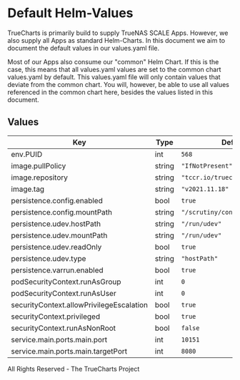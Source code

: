 # Default Helm-Values

TrueCharts is primarily build to supply TrueNAS SCALE Apps.
However, we also supply all Apps as standard Helm-Charts. In this document we aim to document the default values in our values.yaml file.

Most of our Apps also consume our "common" Helm Chart.
If this is the case, this means that all values.yaml values are set to the common chart values.yaml by default. This values.yaml file will only contain values that deviate from the common chart.
You will, however, be able to use all values referenced in the common chart here, besides the values listed in this document.

## Values

| Key | Type | Default | Description |
|-----|------|---------|-------------|
| env.PUID | int | `568` |  |
| image.pullPolicy | string | `"IfNotPresent"` |  |
| image.repository | string | `"tccr.io/truecharts/scrutiny"` |  |
| image.tag | string | `"v2021.11.18"` |  |
| persistence.config.enabled | bool | `true` |  |
| persistence.config.mountPath | string | `"/scrutiny/config"` |  |
| persistence.udev.hostPath | string | `"/run/udev"` |  |
| persistence.udev.mountPath | string | `"/run/udev"` |  |
| persistence.udev.readOnly | bool | `true` |  |
| persistence.udev.type | string | `"hostPath"` |  |
| persistence.varrun.enabled | bool | `true` |  |
| podSecurityContext.runAsGroup | int | `0` |  |
| podSecurityContext.runAsUser | int | `0` |  |
| securityContext.allowPrivilegeEscalation | bool | `true` |  |
| securityContext.privileged | bool | `true` |  |
| securityContext.runAsNonRoot | bool | `false` |  |
| service.main.ports.main.port | int | `10151` |  |
| service.main.ports.main.targetPort | int | `8080` |  |

All Rights Reserved - The TrueCharts Project
